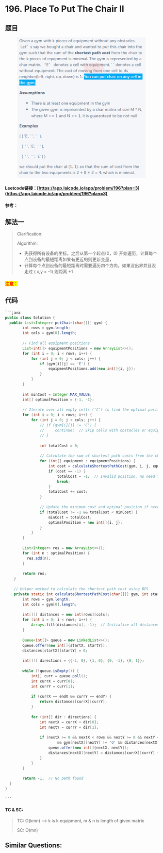 # 196. Place To Put The Chair II

## 题目

<figure><img src="../../.gitbook/assets/image (5) (1) (2).png" alt=""><figcaption></figcaption></figure>

#### Leetcode链接：[https://app.laicode.io/app/problem/196?plan=3](https://app.laicode.io/app/problem/196?plan=3)

#### 参考：

## 解法一

> Clarification:&#x20;
>
> Algorithm:&#x20;
>
> * 先获得所有设备的坐标，之后从第一个起点(0，0) 开始遍历，计算每个点到设备的最短距离如果有更近的则更新变量，
> * 计算每个点到设备的最短距离时需要遍历四个方向，如果没出界并且没走过 ( x,y = -1) 则距离 +1

#### <mark style="color:red;">注意：</mark>

## 代码

````java
```java
public class Solution {
  public List<Integer> putChair(char[][] gym) {
        int rows = gym.length;
        int cols = gym[0].length;

        // Find all equipment positions
        List<int[]> equipmentPositions = new ArrayList<>();
        for (int i = 0; i < rows; i++) {
            for (int j = 0; j < cols; j++) {
                if (gym[i][j] == 'E') {
                    equipmentPositions.add(new int[]{i, j});
                }
            }
        }

        int minCost = Integer.MAX_VALUE;
        int[] optimalPosition = {-1, -1};

        // Iterate over all empty cells ('C') to find the optimal position
        for (int i = 0; i < rows; i++) {
            for (int j = 0; j < cols; j++) {
                // if (gym[i][j] != 'C') {
                //     continue;  // Skip cells with obstacles or equipment
                // }

                int totalCost = 0;

                // Calculate the sum of shortest path costs from the chair to all equipment positions
                for (int[] equipment : equipmentPositions) {
                    int cost = calculateShortestPathCost(gym, i, j, equipment[0], equipment[1]);
                    if (cost == -1) {
                        totalCost = -1;  // Invalid position, no need to continue calculating costs
                        break;
                    }
                    totalCost += cost;
                }

                // Update the minimum cost and optimal position if necessary
                if (totalCost != -1 && totalCost < minCost) {
                    minCost = totalCost;
                    optimalPosition = new int[]{i, j};
                }
            }
        }

        List<Integer> res = new ArrayList<>();
        for (int n : optimalPosition) {
          res.add(n);
        }

        return res;
    }

    // Helper method to calculate the shortest path cost using BFS
    private static int calculateShortestPathCost(char[][] gym, int startX, int startY, int endX, int endY) {
        int rows = gym.length;
        int cols = gym[0].length;

        int[][] distances = new int[rows][cols];
        for (int i = 0; i < rows; i++) {
            Arrays.fill(distances[i], -1);  // Initialize all distances to -1 (unvisited)
        }

        Queue<int[]> queue = new LinkedList<>();
        queue.offer(new int[]{startX, startY});
        distances[startX][startY] = 0;

        int[][] directions = {{-1, 0}, {1, 0}, {0, -1}, {0, 1}};

        while (!queue.isEmpty()) {
            int[] curr = queue.poll();
            int currX = curr[0];
            int currY = curr[1];

            if (currX == endX && currY == endY) {
                return distances[currX][currY];
            }

            for (int[] dir : directions) {
                int nextX = currX + dir[0];
                int nextY = currY + dir[1];

                if (nextX >= 0 && nextX < rows && nextY >= 0 && nextY < cols
                        && gym[nextX][nextY] != 'O' && distances[nextX][nextY] == -1) {
                    queue.offer(new int[]{nextX, nextY});
                    distances[nextX][nextY] = distances[currX][currY] + 1;
                }
            }
        }

        return -1;  // No path found
  }
}

```
````

#### TC & SC:&#x20;

> TC: O(kmn) --> k is k equipment, m & n is length of given matrix
>
> SC: O(mn)

## **Similar Questions:**&#x20;
